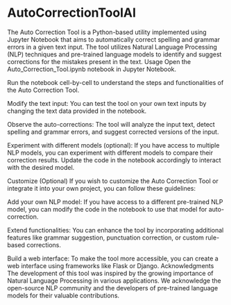 # AutoCorrectionToolAI
The Auto Correction Tool is a Python-based utility implemented using Jupyter Notebook that aims to automatically correct spelling and grammar errors in a given text input. The tool utilizes Natural Language Processing (NLP) techniques and pre-trained language models to identify and suggest corrections for the mistakes present in the text.
Usage
Open the Auto_Correction_Tool.ipynb notebook in Jupyter Notebook.

Run the notebook cell-by-cell to understand the steps and functionalities of the Auto Correction Tool.

Modify the text input: You can test the tool on your own text inputs by changing the text data provided in the notebook.

Observe the auto-corrections: The tool will analyze the input text, detect spelling and grammar errors, and suggest corrected versions of the input.

Experiment with different models (optional): If you have access to multiple NLP models, you can experiment with different models to compare their correction results. Update the code in the notebook accordingly to interact with the desired model.

Customize (Optional)
If you wish to customize the Auto Correction Tool or integrate it into your own project, you can follow these guidelines:

Add your own NLP model: If you have access to a different pre-trained NLP model, you can modify the code in the notebook to use that model for auto-correction.

Extend functionalities: You can enhance the tool by incorporating additional features like grammar suggestion, punctuation correction, or custom rule-based corrections.

Build a web interface: To make the tool more accessible, you can create a web interface using frameworks like Flask or Django.
Acknowledgments
The development of this tool was inspired by the growing importance of Natural Language Processing in various applications. We acknowledge the open-source NLP community and the developers of pre-trained language models for their valuable contributions.
